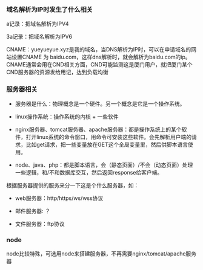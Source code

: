 ### 域名解析为IP时发生了什么相关

a记录：把域名解析为IPV4

3a记录：把域名解析为IPV6

CNAME：yueyueyue.xyz是我的域名，当DNS解析为IP时，可以在申请域名的网站设置CNAME 为 baidu.com，这样dns解析时，就会解析为baidu.com的ip。CNAME通常会用在CND相关方面，CND可能监测这是厦门用户，就把厦门某个CND服务器的资源发给用记，达到负载均衡

### 服务器相关

- 服务器是什么：物理概念是一个硬件。另一个概念是它是一个操作系统。

- linux操作系统：操作系统的内核 + 一些软件

- nginx服务器、tomcat服务器、apache服务器：都是操作系统上的某个软件，打开linux系统的命令窗口，用命令可安装这些软件。会先解析用户端的请求，比如get请求，把一些变量放在GET这个全局变量里，然后供脚本语言使用。

- node、java、php：都是脚本语言，会（静态页面）/不会（动态页面）处理一些逻辑，和/不和数据库交互，然后返回response给客户端。

根据服务器提供的服务来分一下这是个什么服务器，如：

- web服务器：http/https/ws/wss协议

- 邮件服务器: ？

- 文件服务器：ftp协议

### node

node比较特殊，可选用node来搭建服务器，不再需要nginx/tomcat/apache服务器